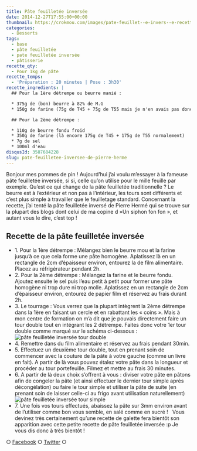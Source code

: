 ```yaml
---
title: Pâte feuilletée inversée
date: 2014-12-27T17:55:00+00:00
thumbnail: https://crokmou.com/images/pate-feuillet--e-invers--e-recette-blog-crokmou.jpg
categories:
  - Desserts
tags:
  - base
  - pâte feuilletée
  - pate feuilletée inversée
  - pâtisserie
recette_qty:
  - Pour 1kg de pâte
recette_temps:
  - 'Préparation : 20 minutes | Pose : 3h30'
recette_ingredients: |
  ## Pour la 1ère détrempe ou beurre manié :

  * 375g de (bon) beurre à 82% de M.G
  * 150g de farine (75g de T45 + 75g de T55 mais je n'en avais pas donc j'ai tout fait avec la farine traditionnelle)

  ## Pour la 2ème détrempe :

  * 110g de beurre fondu froid
  * 350g de farine (là encore 175g de T45 + 175g de T55 normalement)
  * 7g de sel
  * 100ml d'eau
disqusId: 3587684228
slug: pate-feuilletee-inversee-de-pierre-herme
---
```


Bonjour mes pommes de pin ! Aujourd’hui j’ai voulu m’essayer à la fameuse pâte feuilletée inversée, si si, celle qu’on utilise pour le mille feuille par exemple. Qu’est ce qui change de la pâte feuilletée traditionnelle ? Le beurre est à l’extérieur et non pas à l’intérieur, les tours sont différents et c’est plus simple à travailler que le feuilletage standard. Concernant la recette, j’ai tenté la pâte feuilletée inversé de Pierre Hermé qui se trouve sur la plupart des blogs dont celui de ma copine d »Un siphon fon fon », et autant vous le dire, c’est top !

## **Recette de la pâte feuilletée inversée**

* 1\. Pour la 1ère détrempe : Mélangez bien le beurre mou et la farine jusqu’à ce que cela forme une pâte homogène. Aplatissez là en un rectangle de 2cm d’épaisseur environ, entourez la de film alimentaire. Placez au réfrigérateur pendant 2h.
* 2\. Pour la 2ème détrempe : Mélangez la farine et le beurre fondu. Ajoutez ensuite le sel puis l’eau petit à petit pour former une pâte homogène ni trop dure ni trop molle. Aplatissez en un rectangle de 2cm d’épaisseur environ, entourez de papier film et réservez au frais durant 2h.
* 3\. Le tourrage : Vous verrez que la plupart intègrent la 2ème détrempe dans la 1ère en faisant un cercle et en rabattant les « coins ». Mais à mon centre de formation on m’a dit que je pouvais directement faire un tour double tout en intégrant les 2 détrempe. Faites donc votre 1er tour double comme marqué sur le schéma ci-dessous :![pâte feuilletée inversée tour double](https://crokmou.com/images/tour-double-pate-feuillet--e-invers--e_apsxe0.jpg)
* 4\. Remettre dans du film alimentaire et réservez au frais pendant 30min.
* 5\. Effectuez un deuxième tour double, tout en prenant soin de commencer avec la couture de la pâte à votre gauche (comme un livre en fait). A partir de là vous pouvez étalez votre pâte dans la longueur et procéder au tour portefeuille. Filmez et mettre au frais 30 minutes.
* 6\. A partir de là deux choix s’offrent à vous : diviser votre pâte en pâtons afin de congeler la pâte (et ainsi effectuer le dernier tour simple après décongélation) ou faire le tour simple et utiliser la pâte de suite (en prenant soin de laisser celle-ci au frigo avant utilisation naturellement)![pâte feuilletée inversée tour simple](https://crokmou.com/images/tour-simple-pate-feuillet--e-invers--e_fimkzs.jpg)
* 7\. Une fois vos tours effectués, abaissez la pâte sur 3mm environ avant de l’utiliser comme bon vous semble, en salé comme en sucré !   Vous devinez très certainement qu’une recette de galette fera bientôt son apparition avec cette petite recette de pâte feuilletée inversée :p Je vous dis donc à très bientôt !

○ [Facebook](https://www.facebook.com/crokmou.blog) ○ [Twitter](https://twitter.com/Crokmou) ○